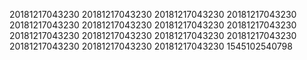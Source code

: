 20181217043230
20181217043230
20181217043230
20181217043230
20181217043230
20181217043230
20181217043230
20181217043230
20181217043230
20181217043230
20181217043230
20181217043230
20181217043230
20181217043230
20181217043230
1545102540798
